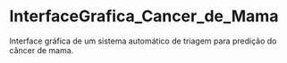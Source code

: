 # InterfaceGrafica_Cancer_de_Mama

Interface gráfica de um sistema automático de triagem para predição do câncer de mama.
